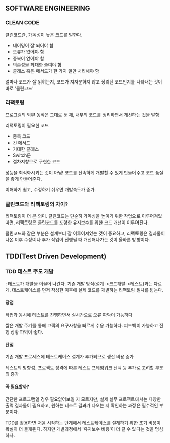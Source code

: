 ## SOFTWARE ENGINEERING

### CLEAN CODE
  클린코드란, 가독성이 높은 코드를 말한다.
  - 네이밍이 잘 되어야 함
  - 오류가 없어야 함
  - 중복이 없어야 함
  - 의존성을 최대한 줄여야 함
  - 클래스 혹은 메서드가 한 가지 일만 처리해야 함
  
  얼마나 코드가 잘 읽히는지, 코드가 지저분하지 않고 정리된 코드인지를 나타내는 것이 바로 '클린코드'

### 리팩토링
프로그램의 외부 동작은 그대로 둔 채, 내부의 코드를 정리하면서 개선하는 것을 말함

리팩토링이 필요한 코드
- 중복 코드
- 긴 메서드
- 거대한 클래스
- Switch문
- 절차지향으로 구현한 코드

성능을 최적화시키는 것이 아님! 코드를 신속하게 개발할 수 있게 만들어주고 코드 품질을 좋게 만들어준다.

이해하기 쉽고, 수정하기 쉬우면 개발속도가 증가.

### 클린코드와 리팩토링의 차이?

리팩토링이 더 큰 의미.
클린코드는 단순히 가독성을 높이기 위한 작업으로 이루어져있따면, 리팩토링은 클린코드를 포함한 유지보수를 위한 코드 개선이 이루어진다.

클린코드와 같은 부분은 설계부터 잘 이루어져있는 것이 중요하고, 리팩토링은 결과물이 나온 이후 수정이나 추가 작업이 진행될 때 개선해나가는 것이 올바른 방향이다.


## TDD(Test Driven Development)

### TDD 테스트 주도 개발
: 테스트가 개발을 이끌어 나간다.
기존 개발 방식(설계->코드개발->테스트)과는 다르게, 테스트케이스를 먼저 작성한 이후에 실제 코드를 개발하는 리팩토링 절차를 밟는다.

#### 장점
작업과 동시에 테스트를 진행하면서 실시간으로 오류 파악이 가능하다

짧은 개발 주기를 통해 고객의 요구사항을 빠르게 수용 가능하다. 피드백이 가능하고 진행 상황 파악이 쉽다.

#### 단점
기존 개발 프로세스에 테스트케이스 설계가 추가되므로 생산 비용 증가

테스트의 방향성, 프로젝트 성격에 따른 테스트 프레임워크 선택 등 추가로 고려할 부분의 증가

#### 꼭 필요할까?
간단한 프로그램일 경우 필요없어보일 지 모르지만, 실제 실무 프로젝트에서는 다양한 출력 결과물이 필요하고, 원하는 테스트 결과가 나오는 지 확인하는 과정은 필수적인 부분이다. 

TDD를 활용하면 처음 시작하는 단계에서 테스트케이스를 설계하기 위한 초기 비용이 확실히 더 들게된다. 하지만 개발과정에서 '유지보수 비용'이 더 클 수 있다는 것을 명심하자.

